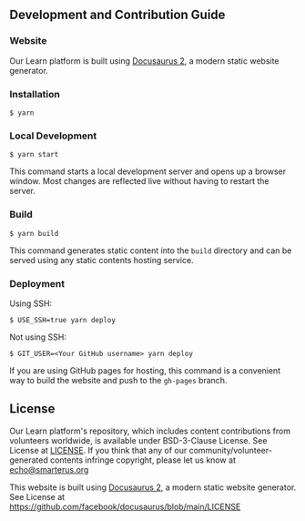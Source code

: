 ## Development and Contribution Guide

### Website

Our Learn platform is built using [Docusaurus 2](https://docusaurus.io/), a modern static website generator.

### Installation

```
$ yarn
```

### Local Development

```
$ yarn start
```

This command starts a local development server and opens up a browser window. Most changes are reflected live without having to restart the server.

### Build

```
$ yarn build
```

This command generates static content into the `build` directory and can be served using any static contents hosting service.

### Deployment

Using SSH:

```
$ USE_SSH=true yarn deploy
```

Not using SSH:

```
$ GIT_USER=<Your GitHub username> yarn deploy
```

If you are using GitHub pages for hosting, this command is a convenient way to build the website and push to the `gh-pages` branch.

## License

Our Learn platform's repository, which includes content contributions from volunteers worldwide, is available under BSD-3-Clause License. See License at [LICENSE](https://github.com/The-Programming-Foundation/tutorials/blob/4.0/LICENSE). If you think that any of our community/volunteer-generated contents infringe copyright, please let us know at [echo@smarterus.org](echo@smarterus.org)

This website is built using [Docusaurus 2](https://docusaurus.io/), a modern static website generator. See License at https://github.com/facebook/docusaurus/blob/main/LICENSE

